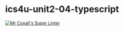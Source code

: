 # ics4u-unit2-04-typescript

[![Mr Coxall's Super Linter](https://github.com/Igor-Zhelezniak-1/ics4u-unit2-04-typescript/workflows/Mr%20Coxall's%20Super%20Linter/badge.svg)](https://github.com/Igor-Zhelezniak-1/ics4u-unit2-04-typescript/actions/)
